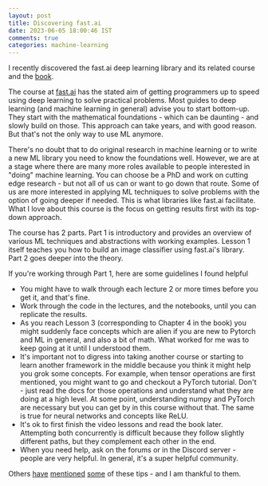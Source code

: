 ```yaml
---           
layout: post
title: Discovering fast.ai
date: 2023-06-05 18:00:46 IST
comments: true
categories: machine-learning
---
```


I recently discovered the fast.ai deep learning library and its related course and the [book](https://course.fast.ai/Resources/book.html).

The course at [fast.ai](https://course.fast.ai/) has the stated aim of getting programmers up to speed using deep learning to solve practical problems. Most guides to deep learning (and machine learning in general) advise you to start bottom-up. They start with the mathematical foundations - which can be daunting - and slowly build on those. This approach can take years, and with good reason. But that's not the only way to use ML anymore.

There's no doubt that to do original research in machine learning or to write a new ML library you need to know the foundations well. However, we are at a stage where there are many more roles available to people interested in "doing" machine learning. You can choose be a PhD and work on cutting edge research - but not all of us can or want to go down that route. Some of us are more interested in applying ML techniques to solve problems with the option of going deeper if needed. This is what libraries like fast.ai facilitate. What I love about this course is the focus on getting results first with its top-down approach.

The course has 2 parts. Part 1 is introductory and provides an overview of various ML techniques and abstractions with working examples. Lesson 1 itself teaches you how to build an image classifier using fast.ai's library. Part 2 goes deeper into the theory. 

If you're working through Part 1, here are some guidelines I found helpful

- You might have to walk through each lecture 2 or more times before you get it, and that's fine.
- Work through the code in the lectures, and the notebooks, until you can replicate the results.
- As you reach Lesson 3 (corresponding to Chapter 4 in the book) you might suddenly face concepts which are alien if you are new to Pytorch and ML in general, and also a bit of math. What worked for me was to keep going at it until I understood them.
- It's important not to digress into taking another course or starting to learn another framework in the middle because you think it might help you grok some concepts. For example, when tensor operations are first mentioned, you might want to go and checkout a PyTorch tutorial. Don't - just read the docs for those operations and understand what they are doing at a high level. At some point, understanding numpy and PyTorch are necessary but you can get by in this course without that. The same is true for neural networks and concepts like ReLU.
- It's ok to first finish the video lessons and read the book later. Attempting both concurrently is difficult because they follow slightly different paths, but they complement each other in the end.
- When you need help, ask on the forums or in the Discord server - people are very helpful. In general, it's a super helpful community.

Others [have](https://medium.com/@init_27/how-not-to-do-fast-ai-or-any-ml-mooc-3d34a7e0ab8c) [mentioned](https://kurianbenoy.com/posts/2021/2021-06-16-fastgroup-1.html) [some](https://www.alexstrick.com/blog/fastai-lesson-zero) of these tips - and I am thankful to them.
